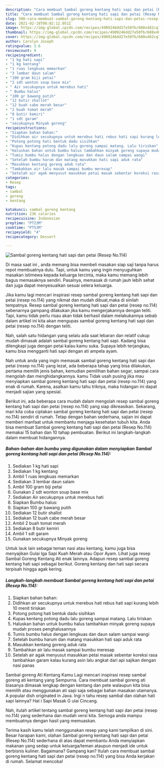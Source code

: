 ```yaml
---
description: "Cara membuat Sambal goreng kentang hati sapi dan petai (Resep No.114) Sederhana dan Mudah Dibuat"
title: "Cara membuat Sambal goreng kentang hati sapi dan petai (Resep No.114) Sederhana dan Mudah Dibuat"
slug: 500-cara-membuat-sambal-goreng-kentang-hati-sapi-dan-petai-resep-no114-sederhana-dan-mudah-dibuat
date: 2021-02-18T08:02:12.051Z
image: https://img-global.cpcdn.com/recipes/4909246dd27e50fb/680x482cq70/sambal-goreng-kentang-hati-sapi-dan-petai-resep-no114-foto-resep-utama.jpg
thumbnail: https://img-global.cpcdn.com/recipes/4909246dd27e50fb/680x482cq70/sambal-goreng-kentang-hati-sapi-dan-petai-resep-no114-foto-resep-utama.jpg
cover: https://img-global.cpcdn.com/recipes/4909246dd27e50fb/680x482cq70/sambal-goreng-kentang-hati-sapi-dan-petai-resep-no114-foto-resep-utama.jpg
author: Carolyn Joseph
ratingvalue: 3.6
reviewcount: 9
recipeingredient:
- "1 kg hati sapi"
- "1 kg kentang"
- "1 ruas lengkuas memarkan"
- "3 lembar daun salam"
- "100 gram biji petai"
- "2 sdt wonton soup base mix"
- " Air secukupnya untuk merebus hati"
- " Bumbu halus"
- "100 gr bawang putih"
- "12 butir shallot"
- "12 buah cabe merah besar"
- "2 buah tomat merah"
- "8 butir kemiri"
- "1 sdt garam"
- "secukupnya Minyak goreng"
recipeinstructions:
- "Siapkan bahan bahan:"
- "Didihkan air secukupnya untuk merebus hati rebus hati sapi kurang lebih 10 menit tiriskan"
- "Potong potong hati bentuk dadu sisihkan"
- "Kupas kentang potong dadu lalu goreng sampai matang. Lalu tiriskan"
- "Haluskan bahan untuk bumbu halus tambahkan minyak goreng supaya mudah proses penghalusannya"
- "Tumis bumbu halus dengan lengkuas dan daun salam sampai wangi"
- "Setelah bumbu harum dan matang masukkan hati sapi aduk rata"
- "Masukkan kentang goreng aduk rata"
- "Tambahkan air lalu masak sampai bumbu meresap"
- "Setelah air agak menyusut masukkan petai masak sebentar koreksi rasa tambahkan garam kalau kurang asin lalu angkat dari api sajikan dengan nasi panas"
categories:
- Resep
tags:
- sambal
- goreng
- kentang

katakunci: sambal goreng kentang 
nutrition: 236 calories
recipecuisine: Indonesian
preptime: "PT23M"
cooktime: "PT53M"
recipeyield: "4"
recipecategory: Dessert

---
```



![Sambal goreng kentang hati sapi dan petai (Resep No.114)](https://img-global.cpcdn.com/recipes/4909246dd27e50fb/680x482cq70/sambal-goreng-kentang-hati-sapi-dan-petai-resep-no114-foto-resep-utama.jpg)

Di masa  saat ini , anda memang bisa membeli masakan siap saji tanpa harus repot membuatnya dulu. Tapi, untuk kamu yang ingin menyuguhkan masakan istimewa kepada keluarga tercinta, maka kamu memang lebih bagus memasaknya sendiri. Pasalnya, memasak di rumah jauh lebih sehat dan juga dapat menyesuaikan sesuai selera keluarga.

Jika kamu lagi mencari inspirasi resep sambal goreng kentang hati sapi dan petai (resep no.114) yang nikmat dan mudah dibuat,maka di sinilah tempatnya. Resep sambal goreng kentang hati sapi dan petai (resep no.114)  sebenarnya gampang dilakukan jika kamu mengerjakannya dengan teliti. Tapi, kamu tidak perlu risau akan tidak berhasil dalam melakukannya 
sebab dalam artikel ini kita akan mengupas sambal goreng kentang hati sapi dan petai (resep no.114) dengan teliti.  

Nah, salah satu hidangan yang selalu ada saat lebaran dan relatif cukup mudah dimasak adalah sambal goreng kentang hati sapi. Kadang bisa dilengkapi juga dengan petai kalau kamu suka. Supaya lebih terjangkau, kamu bisa mengganti hati sapi dengan ati ampela ayam.

Nah untuk anda yang ingin memasak sambal goreng kentang hati sapi dan petai (resep no.114) yang lezat, ada beberapa tahap yang bisa dilakukan, pertama memilih jenis bahan, kemudian pemilihan bahan segar, sampai cara mengolah dan menghidangkannya. kamu Tidak usah pusing jika mau menyiapkan sambal goreng kentang hati sapi dan petai (resep no.114) yang enak di rumah. Karena, asalkan kamu  tahu triknya, maka hidangan ini dapat menjadi sajian yang spesial.

Berikut ini, ada beberapa cara mudah dalam mengolah resep sambal goreng kentang hati sapi dan petai (resep no.114) yang siap dikreasikan. Sekarang, mari kita coba ciptakan sambal goreng kentang hati sapi dan petai (resep no.114) sendiri di rumah. Tetap dengan bahan sederhana, sajian ini dapat memberi manfaat untuk membantu menjaga kesehatan tubuh kita. Anda bisa membuat Sambal goreng kentang hati sapi dan petai (Resep No.114) memakai 15 bahan dan 10 tahap pembuatan. Berikut ini langkah-langkah dalam membuat hidangannya.

<!--inarticleads1-->

##### Bahan-bahan dan bumbu yang digunakan dalam menyiapkan Sambal goreng kentang hati sapi dan petai (Resep No.114):

1. Sediakan 1 kg hati sapi
1. Sediakan 1 kg kentang
1. Ambil 1 ruas lengkuas memarkan
1. Sediakan 3 lembar daun salam
1. Ambil 100 gram biji petai
1. Gunakan 2 sdt wonton soup base mix
1. Sediakan  Air secukupnya untuk merebus hati
1. Siapkan  Bumbu halus:
1. Siapkan 100 gr bawang putih
1. Sediakan 12 butir shallot
1. Sediakan 12 buah cabe merah besar
1. Ambil 2 buah tomat merah
1. Sediakan 8 butir kemiri
1. Ambil 1 sdt garam
1. Gunakan secukupnya Minyak goreng


Untuk lauk lain sebagai teman nasi atau kentang, kamu juga bisa menyajikan Gulai Iga Sapi Kuah Merah atau Opor Ayam. Lihat juga resep Sambal Goreng Kentang Ati enak lainnya. Adapun resep sambal goreng kentang hati sapi sebagai berikut. Goreng kentang dan hati sapi secara terpisah hingga agak kering. 

<!--inarticleads2-->

##### Langkah-langkah membuat Sambal goreng kentang hati sapi dan petai (Resep No.114):

1. Siapkan bahan bahan:
1. Didihkan air secukupnya untuk merebus hati rebus hati sapi kurang lebih 10 menit tiriskan
1. Potong potong hati bentuk dadu sisihkan
1. Kupas kentang potong dadu lalu goreng sampai matang. Lalu tiriskan
1. Haluskan bahan untuk bumbu halus tambahkan minyak goreng supaya mudah proses penghalusannya
1. Tumis bumbu halus dengan lengkuas dan daun salam sampai wangi
1. Setelah bumbu harum dan matang masukkan hati sapi aduk rata
1. Masukkan kentang goreng aduk rata
1. Tambahkan air lalu masak sampai bumbu meresap
1. Setelah air agak menyusut masukkan petai masak sebentar koreksi rasa tambahkan garam kalau kurang asin lalu angkat dari api sajikan dengan nasi panas


Sambal goreng Ati Kentang Kamu Lagi mencari inspirasi resep sambal goreng ati kentang yang Sempurna. Cara membuat sambal goreng ati biasanya dimasak lengkap dengan kentang dan pete walaupun kita bisa memilih atau menggunakan ati sapi saja sebagai bahan masakan utamanya. A popular dish originated in Java. Ingi n tahu resep sambal dan olahan hati sapi lainnya? Hat i Sapi Masak G ulai Cincang. 

Nah, itulah artikel tentang  sambal goreng kentang hati sapi dan petai (resep no.114)  yang sederhana dan mudah versi kita. Semoga anda mampu membuatnya dengan hasil yang memuaskan. 

Terima kasih kamu telah menggunakan resep yang kami tampilkan di sini. Besar harapan kami, olahan  Sambal goreng kentang hati sapi dan petai (Resep No.114) sederhana di atas dapat membantu Anda menyiapkan makanan yang sedap untuk keluarga/teman ataupun menjadi ide untuk berbisnis kuliner. Bagaimana? Gampang kan? Itulah cara membuat sambal goreng kentang hati sapi dan petai (resep no.114) yang bisa Anda kerjakan di rumah. Selamat mencoba!

